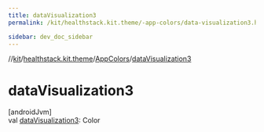 ```yaml
---
title: dataVisualization3
permalink: /kit/healthstack.kit.theme/-app-colors/data-visualization3.html

sidebar: dev_doc_sidebar
---
```

//[kit](../../../index.html)/[healthstack.kit.theme](../index.html)/[AppColors](index.html)/[dataVisualization3](data-visualization3.html)



# dataVisualization3



[androidJvm]\
val [dataVisualization3](data-visualization3.html): Color




